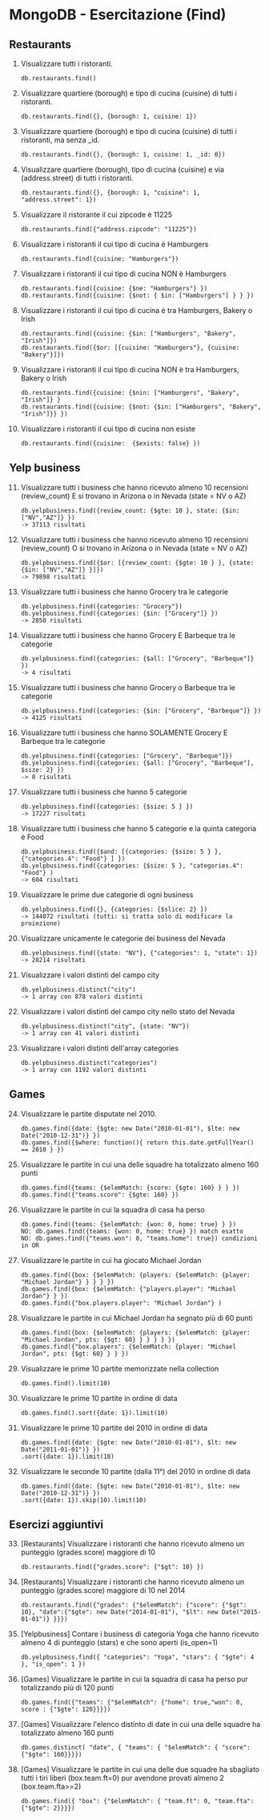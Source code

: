 # MongoDB  - Esercitazione (Find)

## Restaurants
1. Visualizzare tutti i ristoranti. 

    ```
    db.restaurants.find()
    ```

2. Visualizzare quartiere (borough) e tipo di cucina (cuisine) di tutti i ristoranti. 

    ```
    db.restaurants.find({}, {borough: 1, cuisine: 1})
    ```

3. Visualizzare quartiere (borough) e tipo di cucina (cuisine) di tutti i ristoranti, ma senza _id. 

    ```
    db.restaurants.find({}, {borough: 1, cuisine: 1, _id: 0})
    ```

4. Visualizzare quartiere (borough), tipo di cucina (cuisine) e via (address.street) di tutti i ristoranti. 

    ```
    db.restaurants.find({}, {borough: 1, "cuisine": 1, "address.street": 1})
    ```

5. Visualizzare iI ristorante il cui zipcode è 11225

    ```
    db.restaurants.find({"address.zipcode": "11225"})
    ```

6. Visualizzare i ristoranti il cui tipo di cucina è Hamburgers 

    ```
    db.restaurants.find({cuisine: "Hamburgers"})
    ```

7. Visualizzare i ristoranti il cui tipo di cucina NON è Hamburgers 

    ```
    db.restaurants.find({cuisine: {$ne: "Hamburgers"} })
    db.restaurants.find({cuisine: {$not: { $in: ["Hamburgers"] } } })
    ```

8. Visualizzare i ristoranti il cui tipo di cucina è tra Hamburgers, Bakery o Irish 

    ```
    db.restaurants.find({cuisine: {$in: ["Hamburgers", "Bakery", "Irish"]})
    db.restaurants.find({$or: [{cuisine: "Hamburgers"}, {cuisine: "Bakery"}]})
    ```

9. Visualizzare i ristoranti il cui tipo di cucina NON è tra Hamburgers, Bakery o Irish 

    ```
    db.restaurants.find({cuisine: {$nin: ["Hamburgers", "Bakery", "Irish"]} }
    db.restaurants.find({cuisine: {$not: {$in: ["Hamburgers", "Bakery", "Irish"]}} })
    ```

10. Visualizzare i ristoranti il cui tipo di cucina non esiste 

    ```
    db.restaurants.find({cuisine:  {$exists: false} })
    ```

## Yelp business
11. Visualizzare tutti i business che hanno ricevuto almeno 10 recensioni (review_count) E si trovano in Arizona o in Nevada (state = NV o AZ) 

    ```
    db.yelpbusiness.find({review_count: {$gte: 10 }, state: {$in: ["NV","AZ"]} })
    -> 37113 risultati
    ```

12. Visualizzare tutti i business che hanno ricevuto almeno 10 recensioni (review_count) O si trovano in Arizona o in Nevada (state = NV o AZ) 

    ```
    db.yelpbusiness.find({$or: [{review_count: {$gte: 10 } }, {state: {$in: ["NV","AZ"]} }]})
    -> 79898 risultati
    ```

13. Visualizzare tutti i business che hanno Grocery tra le categorie 

    ```
    db.yelpbusiness.find({categories: "Grocery"})
    db.yelpbusiness.find({categories: {$in: ["Grocery"]} })
    -> 2850 risultati
    ```

14. Visualizzare tutti i business che hanno Grocery E Barbeque tra le categorie 

    ```
    db.yelpbusiness.find({categories: {$all: ["Grocery", "Barbeque"]} })
    -> 4 risultati
    ```

15. Visualizzare tutti i business che hanno Grocery o Barbeque tra le categorie 

    ```
    db.yelpbusiness.find({categories: {$in: ["Grocery", "Barbeque"]} })
    -> 4125 risultati
    ```

16. Visualizzare tutti i business che hanno SOLAMENTE Grocery E Barbeque tra le categorie 

    ```
    db.yelpbusiness.find({categories: ["Grocery", "Barbeque"]})
    db.yelpbusiness.find({categories: {$all: ["Grocery", "Barbeque"], $size: 2} })
    -> 0 risultati
    ```

17. Visualizzare tutti i business che hanno 5 categorie 

    ```
    db.yelpbusiness.find({categories: {$size: 5 } })
    -> 17227 risultati
    ```

18. Visualizzare tutti i business che hanno 5 categorie e la quinta categoria è Food 

    ```
    db.yelpbusiness.find({$and: [{categories: {$size: 5 } }, {"categories.4": "Food"} ] })
    db.yelpbusiness.find({categories: {$size: 5 }, "categories.4": "Food"} )
    -> 604 risultati
    ```

19. Visualizzare le prime due categorie di ogni business 

    ```
    db.yelpbusiness.find({}, {categories: {$slice: 2} })
    -> 144072 risultati (tutti: si tratta solo di modificare la proiezione)
    ```

20. Visualizzare unicamente le categorie dei business del Nevada 

    ```
    db.yelpbusiness.find({state: "NV"}, {"categories": 1, "state": 1})
    -> 28214 risultati
    ```

21. Visualizzare i valori distinti del campo city

    ```
    db.yelpbusiness.distinct("city")
    -> 1 array con 878 valori distinti
    ```

22. Visualizzare i valori distinti del campo city nello stato del Nevada

    ```
    db.yelpbusiness.distinct("city", {state: "NV"})
    -> 1 array con 41 valori distinti
    ```

23. Visualizzare i valori distinti dell'array categories

    ```
    db.yelpbusiness.distinct("categories")
    -> 1 array con 1192 valori distinti
    ```

## Games

24. Visualizzare le partite disputate nel 2010.

    ```
    db.games.find({date: {$gte: new Date("2010-01-01"), $lte: new Date("2010-12-31")} })
    db.games.find({$where: function(){ return this.date.getFullYear() == 2010 } })
    ```

25. Visualizzare le partite in cui una delle squadre ha totalizzato almeno 160 punti

    ```
    db.games.find({teams: {$elemMatch: {score: {$gte: 160} } } })
    db.games.find({"teams.score": {$gte: 160} })
    ```
26. Visualizzare le partite in cui la squadra di casa ha perso

    ```
    db.games.find({teams: {$elemMatch: {won: 0, home: true} } })
    NO: db.games.find({teams: {won: 0, home: true} }) match esatto
    NO: db.games.find({"teams.won": 0, "teams.home": true}) condizioni in OR
    ```

27. Visualizzare le partite in cui ha giocato Michael Jordan

    ```
    db.games.find({box: {$elemMatch: {players: {$elemMatch: {player: "Michael Jordan"} } } } })
    db.games.find({box: {$elemMatch: {"players.player": "Michael Jordan"} } })
    db.games.find({"box.players.player": "Michael Jordan"} )
    ```

28. Visualizzare le partite in cui Michael Jordan ha segnato più di 60 punti 

    ```
    db.games.find({box: {$elemMatch: {players: {$elemMatch: {player: "Michael Jordan", pts: {$gt: 60} } } } } })
    db.games.find({"box.players": {$elemMatch: {player: "Michael Jordan", pts: {$gt: 60} } } })
    ```
29. Visualizzare le prime 10 partite memorizzate nella collection

    ```
    db.games.find().limit(10)
    ```
30. Visualizzare le prime 10 partite in ordine di data
    ```
    db.games.find().sort({date: 1}).limit(10)
    ```
31. Visualizzare le prime 10 partite del 2010 in ordine di data

    ```
    db.games.find({date: {$gte: new Date("2010-01-01"), $lt: new Date("2011-01-01")} })
    .sort({date: 1}).limit(10)
    ```
32. Visualizzare le seconde 10 partite (dalla 11°) del 2010 in ordine di data

    ```
    db.games.find({date: {$gte: new Date("2010-01-01"), $lte: new Date("2010-12-31")} })
    .sort({date: 1}).skip(10).limit(10)
    ```

## Esercizi aggiuntivi
33. [Restaurants] Visualizzare i ristoranti che hanno ricevuto almeno un punteggio (grades.score) maggiore di 10

    ```
    db.restaurants.find({"grades.score": {"$gt": 10} })
    ```

34. [Restaurants] Visualizzare i ristoranti che hanno ricevuto almeno un punteggio (grades.score) maggiore di 10 nel 2014

    ```
    db.restaurants.find({"grades": {"$elemMatch": {"score": {"$gt": 10}, "date":{"$gte": new Date("2014-01-01"), "$lt": new Date("2015-01-01")} }}})
    ```

35. [Yelpbusiness] Contare i business di categoria Yoga che hanno ricevuto almeno 4 di punteggio (stars) e che sono aperti (is_open=1)

    ```
    db.yelpbusiness.find({ "categories": "Yoga", "stars": { "$gte": 4 }, "is_open": 1 })
    ```
36. [Games] Visualizzare le partite in cui la squadra di casa ha perso pur totalizzando più di 120 punti

    ```
    db.games.find({"teams": {"$elemMatch": {"home": true,"won": 0, score : {"$gte": 120}}}})
    ```
37. [Games] Visualizzare l'elenco distinto di date in cui una delle squadre ha totalizzato almeno 160 punti

    ```
    db.games.distinct( "date", { "teams": { "$elemMatch": { "score": {"$gte": 160}}}})
    ```

38. [Games] Visualizzare le partite in cui una delle due squadre ha sbagliato tutti i tiri liberi (box.team.ft=0) pur avendone provati almeno 2 (box.team.fta>=2)

    ```
    db.games.find({ "box": {"$elemMatch": { "team.ft": 0, "team.fta": {"$gte": 2}}}})
    ```
